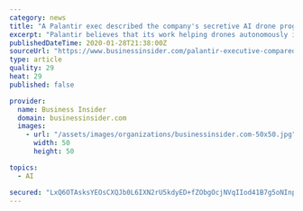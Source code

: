 ```yaml
---
category: news
title: "A Palantir exec described the company's secretive AI drone program as 'this generation's Manhattan Project'"
excerpt: "Palantir believes that its work helping drones autonomously identify targets is as important as the race to develop nuclear weapons."
publishedDateTime: 2020-01-28T21:38:00Z
sourceUrl: "https://www.businessinsider.com/palantir-executive-compared-project-maven-to-manhattan-project-2020-1/"
type: article
quality: 29
heat: 29
published: false

provider:
  name: Business Insider
  domain: businessinsider.com
  images:
    - url: "/assets/images/organizations/businessinsider.com-50x50.jpg"
      width: 50
      height: 50

topics:
  - AI

secured: "LxQ6OTAsksYEOsCXQJb0L6IXN2rU5kdyED+fZObgOcjNVqIIod41B7g5oNInpZAMBfXX+eQ82yyEvsrEMrTfyD2A84EsLcanlL7ft38HDMZG3W7MJkG9800YKCCBLzEumiqHeiIlLnI6NrzRo7ttgfdOFbLCwQmqj10jFSUiWFaALOwMhcgCQvR8yAWcXb5Txfx4ob2DNxvv/iP9WFDQ40CS9QqiSOyabzA3k3CYRD/Z+2TKy/PE3G3mo5QUtKrWqqz9CpZdgldDvOEQ7mylaBPonK1VA6Xndf2aTwH0I1PC9vaoZ4o49H4c+kyTwJQgOKLOvAV6kNhUCUM80jmx3xvyJQoQ/AlEyFdrf57msQPwPkrbSqSGMcm7G5cdcvbcRv6bIPQgPfS7rxkR374zznIZmb6iNu3cVKO4XOqfxSVrOyh3GMv/jiVHq0Z/u811Xv4cUaaWA4Q87WdWHbrxBfleuERJNM4ujfkqxVYdBhQ=;wqk735JkgvE1P/IQPV6NzQ=="
---
```


